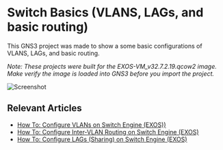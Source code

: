 # Switch Basics (VLANS, LAGs, and basic routing)

This GNS3 project was made to show a some basic configurations of VLANS, LAGs, and basic routing. 

*Note: These projects were built for the EXOS-VM_v32.7.2.19.qcow2 image. Make verify the image is loaded into GNS3 before you import the project.*

![Screenshot](https://github.com/user-attachments/assets/fa93ea89-54ad-41a8-b5c4-537ded9d814a)


## Relevant Articles

* [How To: Configure VLANs on Switch Engine (EXOS))](https://extreme-networks.my.site.com/ExtrArticleDetail?an=000080477)
* [How To: Configure Inter-VLAN Routing on Switch Engine (EXOS)](https://extreme-networks.my.site.com/ExtrArticleDetail?an=000083610)
* [How To: Configure LAGs (Sharing) on Switch Engine (EXOS)](https://extreme-networks.my.site.com/ExtrArticleDetail?an=000074233)
